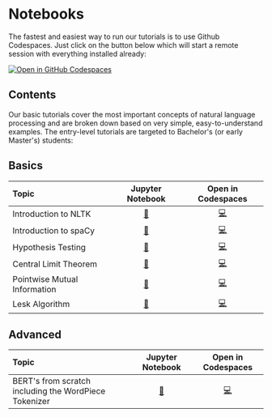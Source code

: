 # Notebooks

The fastest and easiest way to run our tutorials is to use Github Codespaces. Just click on the button below which will start a remote session with everything installed already:

[![Open in GitHub Codespaces](https://github.com/codespaces/badge.svg)](https://github.com/codespaces/new/TheMrSheldon/teaching-nlp-notebooks?quickstart=1)

## Contents

Our basic tutorials cover the most important concepts of natural language processing and are broken down based on very simple, easy-to-understand examples. The entry-level tutorials are targeted to Bachelor's (or early Master's) students:

## Basics
| Topic                                                 | Jupyter Notebook                            | Open in Codespaces                                                                                                                       |
|:------------------------------------------------------|:-------------------------------------------:|:----------------------------------------------------------------------------------------------------------------------------------------:|
| Introduction to NLTK                                  | [🔗](basics-01-nltk-intro.ipynb)            | [💻](https://github.com/codespaces/new/TheMrSheldon/teaching-nlp-notebooks/tree/main/basics-01-nltk-intro.ipynb?quickstart=1)            |
| Introduction to spaCy                                 | [🔗](basics-02-spacy-intro.ipynb)           | [💻](https://github.com/codespaces/new/TheMrSheldon/teaching-nlp-notebooks/tree/main/basics-02-spacy-intro.ipynb?quickstart=1)           |
| Hypothesis Testing                                    | [🔗](basics-03-hypothesis-testing.ipynb)    | [💻](https://github.com/codespaces/new/TheMrSheldon/teaching-nlp-notebooks/tree/main/basics-03-hypothesis-testing.ipynb?quickstart=1)    |
| Central Limit Theorem                                 | [🔗](basics-04-central-limit-theorem.ipynb) | [💻](https://github.com/codespaces/new/TheMrSheldon/teaching-nlp-notebooks/tree/main/basics-04-central-limit-theorem.ipynb?quickstart=1) |
| Pointwise Mutual Information                          | [🔗](basics-05-ppmi.ipynb)                  | [💻](https://github.com/codespaces/new/TheMrSheldon/teaching-nlp-notebooks/tree/main/basics-05-ppmi.ipynb.ipynb?quickstart=1)            |
| Lesk Algorithm                                        | [🔗](basics-06-lesk.ipynb)                  | [💻](https://github.com/codespaces/new/TheMrSheldon/teaching-nlp-notebooks/tree/main/basics-06-lesk.ipynb.ipynb?quickstart=1)            |

## Advanced
| Topic                                                 | Jupyter Notebook                            | Open in Codespaces                                                                                                                       |
|:------------------------------------------------------|:-------------------------------------------:|:----------------------------------------------------------------------------------------------------------------------------------------:|
| BERT's from scratch including the WordPiece Tokenizer | [🔗](advanced-01-reimplementing-bert.ipynb) | [💻](https://github.com/codespaces/new/TheMrSheldon/teaching-nlp-notebooks/tree/main/advanced-01-reimplementing_bert.ipynb?quickstart=1) |